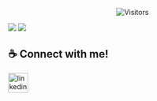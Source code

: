 <div align="center"> 
  
  ![Visitors](https://gpvc.arturio.dev/Taufiqul7756)

</div>

<!-- ![](http://github-profile-summary-cards.vercel.app/api/cards/profile-details?username=Taufiqul7756&theme=default) -->


  ![](http://github-profile-summary-cards.vercel.app/api/cards/most-commit-language?username=Taufiqul7756&theme=default) ![](http://github-profile-summary-cards.vercel.app/api/cards/repos-per-language?username=Taufiqul7756&theme=default)
 




## ☕ Connect with me! 
[<img src='https://camo.githubusercontent.com/a80d00f23720d0bc9f55481cfcd77ab79e141606829cf16ec43f8cacc7741e46/68747470733a2f2f696d672e736869656c64732e696f2f62616467652f4c696e6b6564496e2d3030373742353f7374796c653d666f722d7468652d6261646765266c6f676f3d6c696e6b6564696e266c6f676f436f6c6f723d7768697465' alt='linkedin' height='40'>](https://www.linkedin.com/in/taufiqul7756/)
